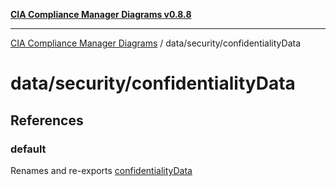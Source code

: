 [**CIA Compliance Manager Diagrams v0.8.8**](../../../README.md)

***

[CIA Compliance Manager Diagrams](../../../modules.md) / data/security/confidentialityData

# data/security/confidentialityData

## References

### default

Renames and re-exports [confidentialityData](../variables/confidentialityData.md)
